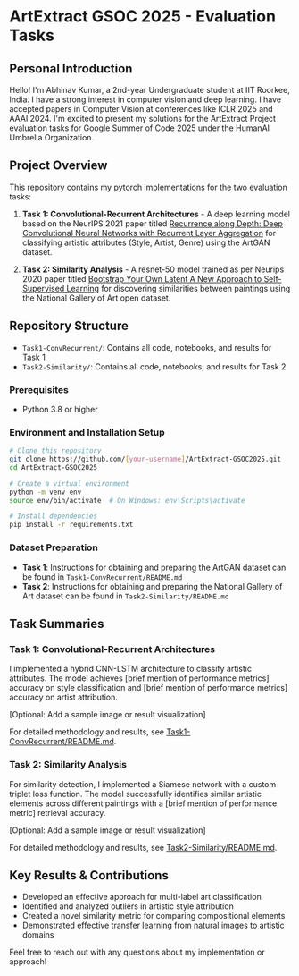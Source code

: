 # ArtExtract GSOC 2025 - Evaluation Tasks

## Personal Introduction
Hello! I'm Abhinav Kumar, a 2nd-year Undergraduate student at IIT Roorkee, India. I have a strong interest in computer vision and deep learning. I have accepted papers in Computer Vision at conferences like ICLR 2025 and AAAI 2024. I'm excited to present my solutions for the ArtExtract Project evaluation tasks for Google Summer of Code 2025 under the HumanAI Umbrella Organization.

## Project Overview
This repository contains my pytorch implementations for the two evaluation tasks:

1. **Task 1: Convolutional-Recurrent Architectures** - A deep learning model based on the NeurIPS 2021 paper titled [Recurrence along Depth: Deep Convolutional Neural
Networks with Recurrent Layer Aggregation](https://proceedings.neurips.cc/paper_files/paper/2021/file/582967e09f1b30ca2539968da0a174fa-Paper.pdf) for classifying artistic attributes (Style, Artist, Genre) using the ArtGAN dataset.

2. **Task 2: Similarity Analysis** - A resnet-50 model trained as per Neurips 2020 paper titled [Bootstrap Your Own Latent
A New Approach to Self-Supervised Learning](https://papers.nips.cc/paper/2020/file/f3ada80d5c4ee70142b17b8192b2958e-Paper.pdf) for discovering similarities between paintings using the National Gallery of Art open dataset.

## Repository Structure
- `Task1-ConvRecurrent/`: Contains all code, notebooks, and results for Task 1
- `Task2-Similarity/`: Contains all code, notebooks, and results for Task 2

### Prerequisites
- Python 3.8 or higher


### Environment and Installation Setup
```bash
# Clone this repository
git clone https://github.com/[your-username]/ArtExtract-GSOC2025.git
cd ArtExtract-GSOC2025

# Create a virtual environment
python -m venv env
source env/bin/activate  # On Windows: env\Scripts\activate

# Install dependencies
pip install -r requirements.txt
```

### Dataset Preparation
- **Task 1**: Instructions for obtaining and preparing the ArtGAN dataset can be found in `Task1-ConvRecurrent/README.md`
- **Task 2**: Instructions for obtaining and preparing the National Gallery of Art dataset can be found in `Task2-Similarity/README.md`

## Task Summaries

### Task 1: Convolutional-Recurrent Architectures
I implemented a hybrid CNN-LSTM architecture to classify artistic attributes. The model achieves [brief mention of performance metrics] accuracy on style classification and [brief mention of performance metrics] accuracy on artist attribution.

[Optional: Add a sample image or result visualization]

For detailed methodology and results, see [Task1-ConvRecurrent/README.md](Task1-ConvRecurrent/README.md).

### Task 2: Similarity Analysis
For similarity detection, I implemented a Siamese network with a custom triplet loss function. The model successfully identifies similar artistic elements across different paintings with a [brief mention of performance metric] retrieval accuracy.

[Optional: Add a sample image or result visualization]

For detailed methodology and results, see [Task2-Similarity/README.md](Task2-Similarity/README.md).

## Key Results & Contributions
- Developed an effective approach for multi-label art classification
- Identified and analyzed outliers in artistic style attribution
- Created a novel similarity metric for comparing compositional elements
- Demonstrated effective transfer learning from natural images to artistic domains



Feel free to reach out with any questions about my implementation or approach!
